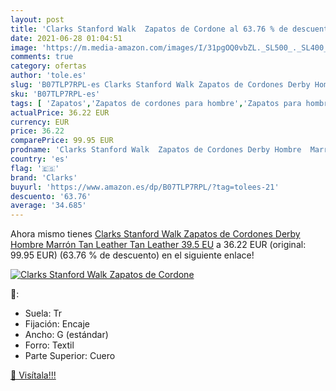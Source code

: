 ```yaml
---
layout: post
title: 'Clarks Stanford Walk  Zapatos de Cordone al 63.76 % de descuento'
date: 2021-06-28 01:04:51
image: 'https://m.media-amazon.com/images/I/31pgOQ0vbZL._SL500_._SL400_.jpg'
comments: true
category: ofertas
author: 'tole.es'
slug: 'B07TLP7RPL-es Clarks Stanford Walk Zapatos de Cordones Derby Hombre...'
sku: 'B07TLP7RPL-es'
tags: [ 'Zapatos','Zapatos de cordones para hombre','Zapatos para hombre','Zapatos y complementos','clarks','zapatos', ]
actualPrice: 36.22 EUR
currency: EUR
price: 36.22
comparePrice: 99.95 EUR
prodname: 'Clarks Stanford Walk  Zapatos de Cordones Derby Hombre  Marrón  Tan Leather Tan Leather   39.5 EU'
country: 'es'
flag: '🇪🇸'
brand: 'Clarks'
buyurl: 'https://www.amazon.es/dp/B07TLP7RPL/?tag=tolees-21'
descuento: '63.76'
average: '34.685'
---
```


Ahora mismo tienes [Clarks Stanford Walk  Zapatos de Cordones Derby Hombre  Marrón  Tan Leather Tan Leather   39.5 EU](https://www.amazon.es/dp/B07TLP7RPL/?tag=tolees-21) a 36.22 EUR (original: 99.95 EUR) (63.76 %  de descuento) en el siguiente enlace!

[![Clarks Stanford Walk  Zapatos de Cordone](https://m.media-amazon.com/images/I/31pgOQ0vbZL._SL500_._SL400_.jpg)](https://www.amazon.es/dp/B07TLP7RPL/?tag=tolees-21)

🔎:

- Suela: Tr
- Fijación: Encaje
- Ancho: G (estándar)
- Forro: Textil
- Parte Superior: Cuero

[🛒 Visítala!!!](https://www.amazon.es/dp/B07TLP7RPL/?tag=tolees-21)
